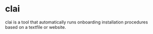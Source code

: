 # clai
clai is a tool that automatically runs onboarding installation procedures based on a textfile or website.
